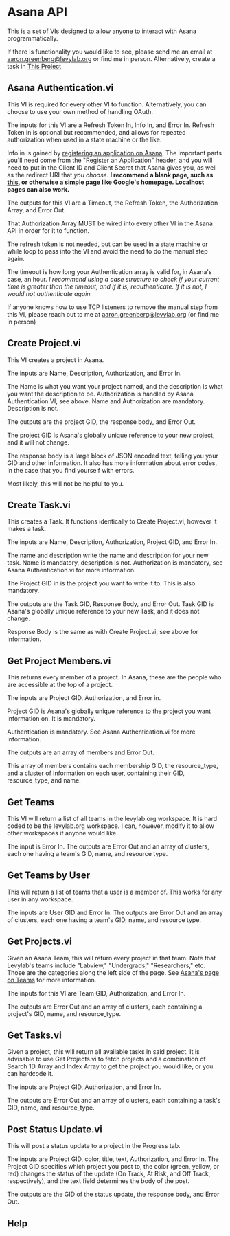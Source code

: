 # Asana API

This is a set of VIs designed to allow anyone to interact with Asana programmatically.

If there is functionality you would like to see, please send me an email at aaron.greenberg@levylab.org or find me in person. Alternatively, create a task in [This Project](https://app.asana.com/0/1127430537451907/list)

## Asana Authentication.vi

This VI is required for every other VI to function. Alternatively, you can choose to use your own method of handling OAuth. 

The inputs for this VI are a Refresh Token In, Info In, and Error In. Refresh Token in is optional but recommended, and allows for repeated authorization when used in a state machine or the like. 

Info in is gained by [registering an application on Asana](https://asana.com/developers/documentation/getting-started/auth). The important parts you'll need come from the "Register an Application" header, and you will need to put in the Client ID and Client Secret that Asana gives you, as well as the redirect URI that *you choose*. **I recommend a blank page, such as [this](https://app.asana.com/api/1.0), or otherwise a simple page like Google's homepage. Localhost pages can also work.**

The outputs for this VI are a Timeout, the Refresh Token, the Authorization Array, and Error Out.

That Authorization Array MUST be wired into every other VI in the Asana API in order for it to function. 

The refresh token is not needed, but can be used in a state machine or while loop to pass into the VI and avoid the need to do the manual step again. 

The timeout is how long your Authentication array is valid for, in Asana's case, an hour. *I recommend using a case structure to check if your current time is greater than the timeout, and if it is, reauthenticate. If it is not, I would not authenticate again.*

If anyone knows how to use TCP listeners to remove the manual step from this VI, please reach out to me at aaron.greenberg@levylab.org (or find me in person)

## Create Project.vi

This VI creates a project in Asana.

The inputs are Name, Description, Authorization, and Error In. 

The Name is what you want your project named, and the description is what you want the description to be. Authorization is handled by Asana Authentication.VI, see above. Name and Authorization are mandatory. Description is not.

The outputs are the project GID, the response body, and Error Out.

The project GID is Asana's globally unique reference to your new project, and it will not change.

The response body is a large block of JSON encoded text, telling you your GID and other information. It also has more information about error codes, in the case that you find yourself with errors. 

Most likely, this will not be helpful to you. 

## Create Task.vi

This creates a Task. It functions identically to Create Project.vi, however it makes a task.

The inputs are Name, Description, Authorization, Project GID, and Error In.

The name and description write the name and description for your new task. Name is mandatory, description is not. Authorization is mandatory, see Asana Authentication.vi for more information.

The Project GID in is the project you want to write it to. This is also mandatory. 

The outputs are the Task GID, Response Body, and Error Out. Task GID is Asana's globally unique reference to your new Task, and it does not change.

Response Body is the same as with Create Project.vi, see above for information.

## Get Project Members.vi

This returns every member of a project. In Asana, these are the people who are accessible at the top of a project.

The inputs are Project GID, Authorization, and Error in. 

Project GID is Asana's globally unique reference to the project you want information on. It is mandatory. 

Authentication is mandatory. See Asana Authentication.vi for more information.

The outputs are an array of members and Error Out.

This array of members contains each membership GID, the resource_type, and a cluster of information on each user, containing their GID, resource_type, and name.

## Get Teams

This VI will return a list of all teams in the levylab.org workspace. It is hard coded to be the levylab.org workspace. I can, however, modify it to allow other workspaces if anyone would like.

The input is Error In. The outputs are Error Out and an array of clusters, each one having a team's GID, name, and resource type.

## Get Teams by User

This will return a list of teams that a user is a member of. This works for any user in any workspace. 

The inputs are User GID and Error In. The outputs are Error Out and an array of clusters, each one having a team's GID, name, and resource type.

## Get Projects.vi

Given an Asana Team, this will return every project in that team. Note that Levylab's teams include "Labview," "Undergrads," "Researchers," etc. Those are the categories along the left side of the page. See [Asana's page on Teams](https://asana.com/guide/help/organizations/team-basics) for more information.

The inputs for this VI are Team GID, Authorization, and Error In.

The outputs are Error Out and an array of clusters, each containing a project's GID, name, and resource_type.

## Get Tasks.vi

Given a project, this will return all available tasks in said project. It is advisable to use Get Projects.vi to fetch projects and a combination of Search 1D Array and Index Array to get the project you would like, or you can hardcode it. 

The inputs are Project GID, Authorization, and Error In. 

The outputs are Error Out and an array of clusters, each containing a task's GID, name, and resource_type.

## Post Status Update.vi

This will post a status update to a project in the Progress tab.

The inputs are Project GID, color, title, text, Authorization, and Error In. The Project GID specifies which project you post to, the color (green, yellow, or red) changes the status of the update (On Track, At Risk, and Off Track, respectively), and the text field determines the body of the post.

The outputs are the GID of the status update, the response body, and Error Out.

## Help